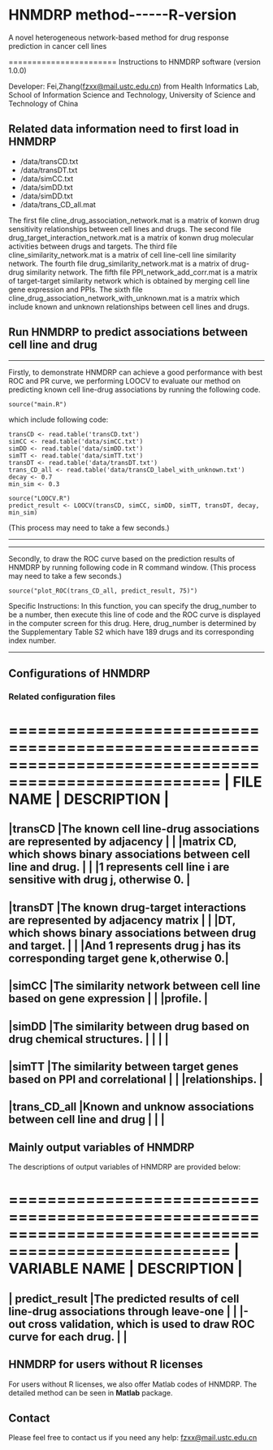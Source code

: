 # HNMDRP method------R-version

A novel heterogeneous network-based method for drug response prediction in cancer cell lines

======================= Instructions to HNMDRP software (version 1.0.0)

Developer: Fei,Zhang(fzxx@mail.ustc.edu.cn) from Health Informatics Lab, School of Information Science and Technology, University of Science and Technology of China

## **Related data information need to first load in HNMDRP** 

- /data/transCD.txt
- /data/transDT.txt
- /data/simCC.txt
- /data/simDD.txt
- /data/simDD.txt
- /data/trans_CD_all.mat

The first file cline_drug_association_network.mat is a matrix of konwn drug sensitivity relationships between cell lines and drugs. 
The second file drug_target_interaction_network.mat is a matrix of konwn drug molecular activities between drugs and targets.
The third file cline_similarity_network.mat is a matrix of cell line-cell line similarity network.
The fourth file drug_similarity_network.mat is a matrix of drug-drug similarity network.
The fifth file PPI_network_add_corr.mat is a matrix of target-target similarity network which is obtained by merging cell line gene expression and PPIs.
The sixth file cline_drug_association_network_with_unknown.mat is a matrix which include known and unknown relationships between cell lines and drugs.


## **Run HNMDRP to predict associations between cell line and drug**
**************************************************************************************************

Firstly, to demonstrate HNMDRP can achieve a good performance with best ROC and PR curve, we performing LOOCV to evaluate our method on predicting known cell line-drug associations by running the following code. 
	
	source("main.R")
	
which include following code:

	transCD <- read.table('transCD.txt')
	simCC <- read.table('data/simCC.txt')
	simDD <- read.table('data/simDD.txt')
	simTT <- read.table('data/simTT.txt')
	transDT <- read.table('data/transDT.txt')
	trans_CD_all <- read.table('data/transCD_label_with_unknown.txt')
	decay <- 0.7
	min_sim <- 0.3

	source("LOOCV.R")
	predict_result <- LOOCV(transCD, simCC, simDD, simTT, transDT, decay, min_sim)
(This process may need to take a few seconds.)

**************************************************************************************************

**************************************************************************************************

Secondly, to draw the ROC curve based on the prediction results of HNMDRP by running following code in R command window. 
(This process may need to take a few seconds.)

	source("plot_ROC(trans_CD_all, predict_result, 75)")
	
Specific Instructions: In this function, you can specify the drug_number to be a number, then execute this line of code and the ROC curve is displayed in the computer screen for this drug.
					   Here, drug_number is determined by the Supplementary Table S2 which have 189 drugs and its corresponding index number.
					   
*******************************************************************************************************************************************************************************************


## Configurations of HNMDRP
### Related configuration files
====================================================================================================
| FILE NAME   | DESCRIPTION                                                            |
====================================================================================================
|transCD      |The known cell line-drug associations are represented by adjacency 	   |
| 		      |matrix CD, which shows binary associations between cell line and drug.  |
|   		  |1 represents cell line i are sensitive with drug j, otherwise 0.        |
----------------------------------------------------------------------------------------------------
|transDT      |The known drug-target interactions are represented by adjacency matrix  |
|             |DT, which shows binary associations between drug and target.            |
|             |And 1 represents drug j has its corresponding target gene k,otherwise 0.|
----------------------------------------------------------------------------------------------------
|simCC		  |The similarity network between cell line based on gene expression 	   |
|             |profile. 														       |
----------------------------------------------------------------------------------------------------
|simDD		  |The similarity between drug based on drug chemical structures.		   |
|       	  |       																   |
----------------------------------------------------------------------------------------------------
|simTT        |The similarity between target genes based on PPI and correlational	   |
|             |relationships.         									               |
----------------------------------------------------------------------------------------------------
|trans_CD_all |Known and unknow associations between cell line and drug           	   |
|             |         
----------------------------------------------------------------------------------------------------

## **Mainly output variables of HNMDRP**

The descriptions of output variables of HNMDRP are provided below:

=====================================================================================================
| VARIABLE NAME           | DESCRIPTION                                                             |
=====================================================================================================
| predict_result	      |The predicted results of cell line-drug associations through leave-one   |
| 					   	  |-out cross validation, which is used to draw ROC curve for each drug.    |																	|
-----------------------------------------------------------------------------------------------------

	
## HNMDRP for users without R licenses
For users without R licenses, we also offer Matlab codes of HNMDRP. The detailed method can be seen in **Matlab** package.

## **Contact**

Please feel free to contact us if you need any help: fzxx@mail.ustc.edu.cn

